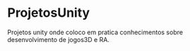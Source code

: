 # ProjetosUnity
Projetos unity onde coloco em pratica conhecimentos sobre desenvolvimento de jogos3D  e RA.
